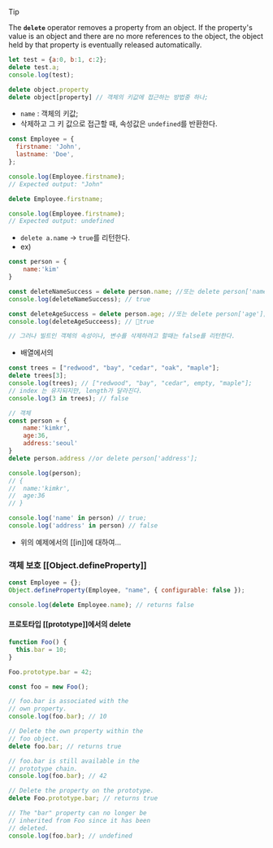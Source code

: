 > [!tip]
The **`delete`** operator removes a property from an object. 
If the property's value is an object and there are no more references to the object, 
the object held by that property is eventually released automatically.

```javascript
let test = {a:0, b:1, c:2}; 
delete test.a; 
console.log(test);

delete object.property
delete object[property] // 객체의 키값에 접근하는 방법중 하나;
```

- `name` : 객체의 키값;
- 삭제하고 그 키 값으로 접근할 때, 속성값은 `undefined`를 반환한다.

```javascript
const Employee = {
  firstname: 'John',
  lastname: 'Doe',
};

console.log(Employee.firstname);
// Expected output: "John"

delete Employee.firstname;

console.log(Employee.firstname);
// Expected output: undefined
```

- `delete a.name` -> `true`를 리턴한다.
- ex)
```javascript
const person = {
	name:'kim'
}

const deleteNameSuccess = delete person.name; //또는 delete person['name'];
console.log(deleteNameSuccess); // true

const deleteAgeSuccess = delete person.age; //또는 delete person['age'];
console.log(deleteAgeSucceess); // true

// 그러나 빌트인 객체의 속성이나, 변수를 삭제하려고 할때는 false를 리턴한다.
```

- 배열에서의 
```javascript
const trees = ["redwood", "bay", "cedar", "oak", "maple"];
delete trees[3];
console.log(trees); // ["redwood", "bay", "cedar", empty, "maple"];
// index 는 유지되지만, length가 달라진다.
console.log(3 in trees); // false

// 객체
const person = {
	name:'kimkr',
	age:36,
	address:'seoul'
}
delete person.address //or delete person['address'];

console.log(person);
// {
//	name:'kimkr',
//	age:36
// }

console.log('name' in person) // true;
console.log('address' in person) // false
```
- 위의 예제에서의 [[in]]에 대하여...

### 객체 보호 [[Object.defineProperty]]
```javascript
const Employee = {};
Object.defineProperty(Employee, "name", { configurable: false });

console.log(delete Employee.name); // returns false
```

#### 프로토타입 [[prototype]]에서의 delete
```javascript
function Foo() {
  this.bar = 10;
}

Foo.prototype.bar = 42;

const foo = new Foo();

// foo.bar is associated with the
// own property.
console.log(foo.bar); // 10

// Delete the own property within the
// foo object.
delete foo.bar; // returns true

// foo.bar is still available in the
// prototype chain.
console.log(foo.bar); // 42

// Delete the property on the prototype.
delete Foo.prototype.bar; // returns true

// The "bar" property can no longer be
// inherited from Foo since it has been
// deleted.
console.log(foo.bar); // undefined
```